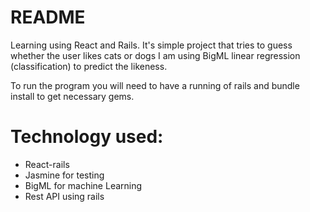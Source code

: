 # README
Learning using React and Rails.
It's simple project that tries to guess whether the user likes cats or dogs
I am using BigML linear regression (classification) to predict the likeness.

To run the program you will need to have a running of rails and bundle install to get necessary gems.

# Technology used:
* React-rails
* Jasmine for testing
* BigML for machine Learning
* Rest API using rails
